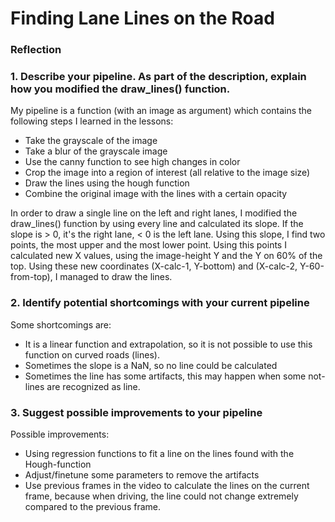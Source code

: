 # **Finding Lane Lines on the Road** 

### Reflection

### 1. Describe your pipeline. As part of the description, explain how you modified the draw_lines() function.

My pipeline is a function (with an image as argument) which contains the following steps I learned in the lessons:
- Take the grayscale of the image
- Take a blur of the grayscale image
- Use the canny function to see high changes in color
- Crop the image into a region of interest (all relative to the image size)
- Draw the lines using the hough function
- Combine the original image with the lines with a certain opacity

In order to draw a single line on the left and right lanes, I modified the draw_lines() function by using every line and calculated its slope. If the slope is > 0, it's the right lane, < 0 is the left lane. Using this slope, I find two points, the most upper and the most lower point. Using this points I calculated new X values, using the image-height Y and the Y on 60% of the top. Using these new coordinates (X-calc-1, Y-bottom) and (X-calc-2, Y-60-from-top), I managed to draw the lines.

### 2. Identify potential shortcomings with your current pipeline

Some shortcomings are:
- It is a linear function and extrapolation, so it is not possible to use this function on curved roads (lines).
- Sometimes the slope is a NaN, so no line could be calculated
- Sometimes the line has some artifacts, this may happen when some not-lines are recognized as line.

### 3. Suggest possible improvements to your pipeline

Possible improvements:
- Using regression functions to fit a line on the lines found with the Hough-function
- Adjust/finetune some parameters to remove the artifacts
- Use previous frames in the video to calculate the lines on the current frame, because when driving, the line could not change extremely compared to the previous frame.
